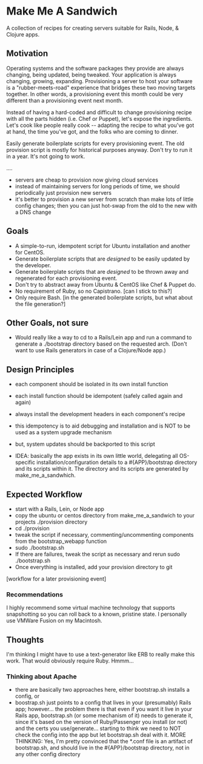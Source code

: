 # Make Me A Sandwich

A collection of recipes for creating servers suitable for Rails, Node, & Clojure apps.

## Motivation

Operating systems and the software packages they provide are always changing, being updated, being tweaked.  Your application is always changing, growing, expanding.  Provisioning a server to host your software is a "rubber-meets-road" experience that bridges these two moving targets together.  In other words, a provisioning event this month could be very different than a provisioning event next month.

Instead of having a hard-coded and difficult to change provisioning recipe with all the parts hidden (i.e. Chef or Puppet), let's expose the ingredients.  Let's cook like people really cook -- adapting the recipe to what you've got at hand, the time you've got, and the folks who are coming to dinner.

Easily generate boilerplate scripts for every provisioning event.  The old provision script is mostly for historical purposes anyway.  Don't try to run it in a year.  It's not going to work.

....

* servers are cheap to provision now giving cloud services
* instead of maintaining servers for long periods of time, we should periodically just provision new servers
* it's better to provision a new server from scratch than make lots of little config changes; then you can just hot-swap from the old to the new with a DNS change

## Goals

* A simple-to-run, idempotent script for Ubuntu installation and another for CentOS.
* Generate boilerplate scripts that are *designed* to be easily updated by the developer.
* Generate boilerplate scripts that are *designed* to be thrown away and regenerated for each provisioning event.
* Don't try to abstract away from Ubuntu & CentOS like Chef & Puppet do.
* No requirement of Ruby, so no Capistrano. [can I stick to this?]
* Only require Bash. [in the generated boilerplate scripts, but what about the file generation?]

## Other Goals, not sure

* Would really like a way to cd to a Rails/Lein app and run a command to generate a ./bootstrap directory based on the requested arch.  (Don't want to use Rails generators in case of a Clojure/Node app.)

## Design Principles

* each component should be isolated in its own install function
* each install function should be idempotent (safely called again and again)
* always install the development headers in each component's recipe
* this idempotency is to aid debugging and installation and is NOT to be used as a system upgrade mechanism
* but, system updates should be backported to this script

* IDEA: basically the app exists in its own little world, delegating all OS-specific installation/configuration details to a #{APP}/bootstrap directory and its scripts within it.  The directory and its scripts are generated by make\_me\_a\_sandwhich.

## Expected Workflow

* start with a Rails, Lein, or Node app
* copy the ubuntu or centos directory from make\_me\_a\_sandwich to your projects ./provision directory
* cd ./provision
* tweak the script if necessary, commenting/uncommenting components from the bootstrap_webapp function
* sudo ./bootstrap.sh
* If there are failures, tweak the script as necessary and rerun sudo ./bootstrap.sh
* Once everything is installed, add your provision directory to git

[workflow for a later provisioning event]

### Recommendations

I highly recommend some virtual machine technology that supports snapshotting so you can roll back to a known, pristine state.  I personally use VMWare Fusion on my Macintosh.

## Thoughts

I'm thinking I might have to use a text-generator like ERB to really make this work.  That would obviously require Ruby.  Hmmm...

### Thinking about Apache

* there are basically two approaches here, either bootstrap.sh installs a config, or
* boostrap.sh just points to a config that lives in your (presumably) Rails app;
however... the problem there is that even if you want it live in your Rails app, 
bootstrap.sh (or some mechanism of it) needs to generate it, since it's based on
the version of Ruby/Passenger you install (or not) and the certs you use/generate...
starting to think we need to NOT check the config into the app but let bootstrap.sh 
deal with it.
MORE THINKING:
Yes, I'm pretty convinced that the *.conf file is an artifact of bootstrap.sh, and should
live in the #{APP}/bootstrap directory, not in any other config directory
